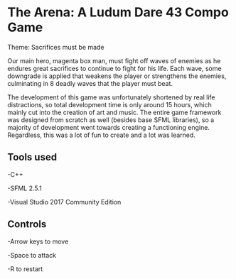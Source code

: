 # The Arena: A Ludum Dare 43 Compo Game
Theme: Sacrifices must be made

Our main hero, magenta box man, must fight off waves of enemies as he endures great sacrifices to continue to fight for his life. Each wave, some downgrade is applied that weakens the player or strengthens the enemies, culminating in 8 deadly waves that the player must beat.

The development of this game was unfortunately shortened by real life distractions, so total development time is only around 15 hours, which mainly cut into the creation of art and music. The entire game framework was designed from scratch as well (besides base SFML libraries), so a majority of development went towards creating a functioning engine. Regardless, this was a lot of fun to create and a lot was learned.

## Tools used

-C++

-SFML 2.5.1

-Visual Studio 2017 Community Edition

## Controls

-Arrow keys to move

-Space to attack

-R to restart
